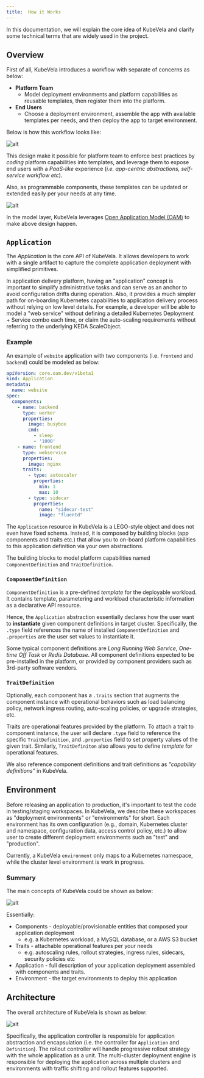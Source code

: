 ```yaml
---
title:  How it Works
---
```


In this documentation, we will explain the core idea of KubeVela and clarify some technical terms that are widely used in the project.

## Overview

First of all, KubeVela introduces a workflow with separate of concerns as below:
- **Platform Team**
  - Model deployment environments and platform capabilities as reusable templates, then register them into the platform.
- **End Users**
  - Choose a deployment environment, assemble the app with available templates per needs, and then deploy the app to target environment.

Below is how this workflow looks like:

![alt](resources/how-it-works.png)

This design make it possible for platform team to enforce best practices by *coding* platform capabilities into templates, and leverage them to expose end users with a *PaaS-like* experience (*i.e. app-centric abstractions, self-service workflow etc*).

Also, as programmable components, these templates can be updated or extended easily per your needs at any time.

![alt](resources/what-is-kubevela.png)

In the model layer, KubeVela leverages [Open Application Model (OAM)](https://oam.dev) to make above design happen.

## `Application`
The *Application* is the core API of KubeVela. It allows developers to work with a single artifact to capture the complete application deployment with simplified primitives.

In application delivery platform, having an "application" concept is important to simplify administrative tasks and can serve as an anchor to avoid configuration drifts during operation. Also, it provides a much simpler path for on-boarding Kubernetes capabilities to application delivery process without relying on low level details. For example, a developer will be able to model a "web service" without defining a detailed Kubernetes Deployment + Service combo each time, or claim the auto-scaling requirements without referring to the underlying KEDA ScaleObject.

### Example

An example of `website` application with two components (i.e. `frontend` and `backend`) could be modeled as below:

```yaml
apiVersion: core.oam.dev/v1beta1
kind: Application
metadata:
  name: website
spec:
  components:
    - name: backend
      type: worker
      properties:
        image: busybox
        cmd:
          - sleep
          - '1000'
    - name: frontend
      type: webservice
      properties:
        image: nginx
      traits:
        - type: autoscaler
          properties:
            min: 1
            max: 10
        - type: sidecar
          properties:
            name: "sidecar-test"
            image: "fluentd"
```

The `Application` resource in KubeVela is a LEGO-style object and does not even have fixed schema. Instead, it is composed by building blocks (app components and traits etc.) that allow you to on-board platform capabilities to this application definition via your own abstractions.

The building blocks to model platform capabilities named `ComponentDefinition` and `TraitDefinition`.

### `ComponentDefinition`

`ComponentDefinition` is a pre-defined *template* for the deployable workload. It contains template, parametering and workload characteristic information as a declarative API resource. 

Hence, the `Application` abstraction essentially declares how the user want to **instantiate** given component definitions in target cluster. Specifically, the `.type` field references the name of installed `ComponentDefinition` and `.properties` are the user set values to instantiate it. 

Some typical component definitions are *Long Running Web Service*, *One-time Off Task* or *Redis Database*. All component definitions expected to be pre-installed in the platform, or provided by component providers such as 3rd-party software vendors.

### `TraitDefinition`

Optionally, each component has a `.traits` section that augments the component instance with operational behaviors such as load balancing policy, network ingress routing, auto-scaling policies, or upgrade strategies, etc.

Traits are operational features provided by the platform. To attach a trait to component instance, the user will declare `.type` field to reference the specific `TraitDefinition`, and `.properties` field to set property values of the given trait. Similarly, `TraitDefiniton` also allows you to define *template* for operational features.

We also reference component definitions and trait definitions as *"capability definitions"* in KubeVela. 

## Environment
Before releasing an application to production, it's important to test the code in testing/staging workspaces. In KubeVela, we describe these workspaces as "deployment environments" or "environments" for short. Each environment has its own configuration (e.g., domain, Kubernetes cluster and namespace, configuration data, access control policy, etc.) to allow user to create different deployment environments such as "test" and "production".

Currently, a KubeVela `environment` only maps to a Kubernetes namespace, while the cluster level environment is work in progress.

### Summary

The main concepts of KubeVela could be shown as below:

![alt](resources/concepts.png)

Essentially:
- Components - deployable/provisionable entities that composed your application deployment
  - e.g. a Kubernetes workload, a MySQL database, or a AWS S3 bucket
- Traits - attachable operational features per your needs
  - e.g. autoscaling rules, rollout strategies, ingress rules, sidecars, security policies etc
- Application - full description of your application deployment assembled with components and traits.
- Environment - the target environments to deploy this application

## Architecture

The overall architecture of KubeVela is shown as below:

![alt](resources/arch.png)

Specifically, the application controller is responsible for application abstraction and encapsulation (i.e. the controller for `Application` and `Definition`). The rollout controller will handle progressive rollout strategy with the whole application as a unit. The multi-cluster deployment engine is responsible for deploying the application across multiple clusters and environments with traffic shifting and rollout features supported. 
